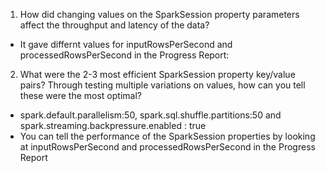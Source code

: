 1. How did changing values on the SparkSession property parameters affect the throughput and latency of the data?

* It gave differnt values for inputRowsPerSecond and processedRowsPerSecond in the Progress Report: 

2. What were the 2-3 most efficient SparkSession property key/value pairs? Through testing multiple variations on values, how can you tell these were the most optimal?

* spark.default.parallelism:50, spark.sql.shuffle.partitions:50 and spark.streaming.backpressure.enabled : true
* You can tell the performance of the SparkSession properties by looking at inputRowsPerSecond and processedRowsPerSecond in the Progress Report 